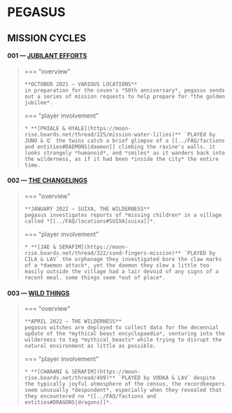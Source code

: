 # PEGASUS

## MISSION CYCLES


#### 001 — [JUBILANT EFFORTS](https://moon-rise.boards.net/thread/40/)

> === "overview"
> 
>     **OCTOBER 2021 — VARIOUS LOCATIONS**
>     in preparation for the coven's *50th anniversary*, pegasus sends out a series of mission requests to help prepare for *the golden jubilee*.
>     
> === "player involvement"
> 
>     * **[PHIALE & HYALE](https://moon-rise.boards.net/thread/225/mission-water-lilies)** `PLAYEd by JUNO & Q` the twins catch a brief glimpse of a [[../FAQ/factions and entities#DAEMONS|daemon]] climbing the ravine's walls. it looks strangely *humanoid*, and *smiles* as it wanders back into the wilderness, as if it had been *inside the city* the entire time.

#### 002 — [THE CHANGELINGS](https://moon-rise.boards.net/thread/293/)

> === "overview"
> 
>     **JANUARY 2022 — SUIXA, THE WILDERNESS**
>     pegasus investigates reports of *missing children* in a village called *[[../FAQ/locations#SUIXA|suixa]]*.
> 
> === "player involvement"
> 
>     * **[JAE & SERAFIM](https://moon-rise.boards.net/thread/322/sand-fingers-mission)** `PLAYED by CILA & LAV` the orphanage they investigated bore the claw marks of a *daemon attack*, yet the daemon they slew a little too easily outside the village had a lair devoid of any signs of a recent meal. some things seem *out of place*. 

#### 003 — [WILD THINGS](https://moon-rise.boards.net/thread/488/)

> === "overview"
> 
>     **APRIL 2022 — THE WILDERNESS**
>     pegasus witches are deployed to collect data for the decennial update of the *mythical beast encyclopaedia*, venturing into the wilderness to tag *mythical beasts* while trying to disrupt the natural environment as little as possible.
> 
> === "player involvement"
> 
>     * **[CHARANI & SERAFIM](https://moon-rise.boards.net/thread/499)** `PLAYED by VODKA & LAV` despite the typically joyful atmosphere of the census, the recordkeepers seem unusually *despondent*, especially when they revealed that they encountered no *[[../FAQ/factions and entities#DRAGONS|dragons]]*.
> 